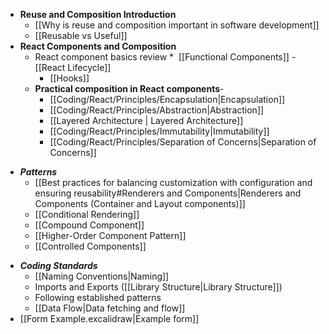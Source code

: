 - **Reuse and Composition Introduction**
	- [[Why is reuse and composition important in software development]]
	- [[Reusable vs Useful]]
- **React Components and Composition**
	- React component basics review
		*  [[Functional Components]]
		-  [[React Lifecycle]]
		*  [[Hooks]] 
	* **Practical composition in React components**- 
		*  [[Coding/React/Principles/Encapsulation|Encapsulation]]
		* [[Coding/React/Principles/Abstraction|Abstraction]]
		* [[Layered Architecture | Layered Architecture]]
		* [[Coding/React/Principles/Immutability|Immutability]]
		* [[Coding/React/Principles/Separation of Concerns|Separation of Concerns]]
* ***Patterns***
	- [[Best practices for balancing customization with configuration and ensuring reusability#Renderers and Components|Renderers and Components (Container and Layout components)]]
	- [[Conditional Rendering]]
	- [[Compound Component]]
	- [[Higher-Order Component Pattern]] 
	- [[Controlled Components]] 
- ***Coding Standards***
	- [[Naming Conventions|Naming]]
	- Imports and Exports ([[Library Structure|Library Structure]])
	-  Following established patterns
	-  [[Data Flow|Data fetching and flow]]
- [[Form Example.excalidraw|Example form]]